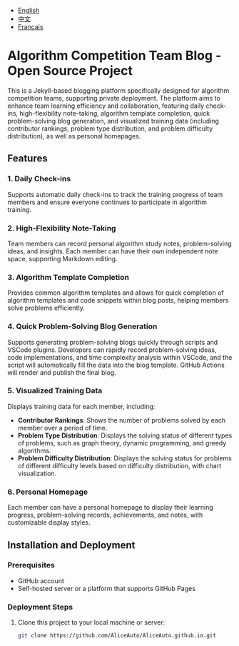- [English](README.md)
- [中文](docs/zh/README.md)
- [Français](docs/fr/README.md)

# Algorithm Competition Team Blog - Open Source Project

This is a Jekyll-based blogging platform specifically designed for algorithm competition teams, supporting private deployment. The platform aims to enhance team learning efficiency and collaboration, featuring daily check-ins, high-flexibility note-taking, algorithm template completion, quick problem-solving blog generation, and visualized training data (including contributor rankings, problem type distribution, and problem difficulty distribution), as well as personal homepages.

## Features

### 1. Daily Check-ins
Supports automatic daily check-ins to track the training progress of team members and ensure everyone continues to participate in algorithm training.

### 2. High-Flexibility Note-Taking
Team members can record personal algorithm study notes, problem-solving ideas, and insights. Each member can have their own independent note space, supporting Markdown editing.

### 3. Algorithm Template Completion
Provides common algorithm templates and allows for quick completion of algorithm templates and code snippets within blog posts, helping members solve problems efficiently.

### 4. Quick Problem-Solving Blog Generation
Supports generating problem-solving blogs quickly through scripts and VSCode plugins. Developers can rapidly record problem-solving ideas, code implementations, and time complexity analysis within VSCode, and the script will automatically fill the data into the blog template. GitHub Actions will render and publish the final blog.

### 5. Visualized Training Data
Displays training data for each member, including:
- **Contributor Rankings**: Shows the number of problems solved by each member over a period of time.
- **Problem Type Distribution**: Displays the solving status of different types of problems, such as graph theory, dynamic programming, and greedy algorithms.
- **Problem Difficulty Distribution**: Displays the solving status for problems of different difficulty levels based on difficulty distribution, with chart visualization.

### 6. Personal Homepage
Each member can have a personal homepage to display their learning progress, problem-solving records, achievements, and notes, with customizable display styles.

## Installation and Deployment

### Prerequisites
- GitHub account
- Self-hosted server or a platform that supports GitHub Pages

### Deployment Steps

1. Clone this project to your local machine or server:

   ```bash
   git clone https://github.com/AliceAuto/AliceAuto.github.io.git
   ```